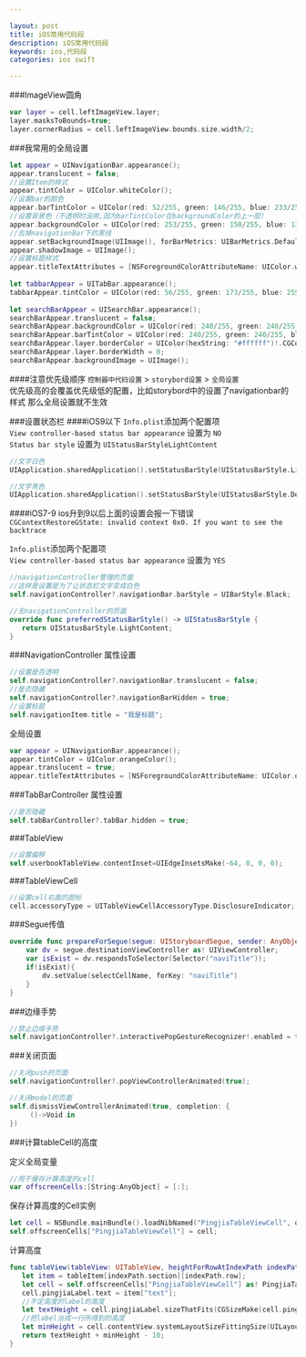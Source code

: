 ```yaml
---

layout: post
title: iOS常用代码段
description: iOS常用代码段
keywords: ios,代码段
categories: ios swift

---
```


###ImageView圆角
```swift
var layer = cell.leftImageView.layer;
layer.masksToBounds=true;
layer.cornerRadius = cell.leftImageView.bounds.size.width/2;

```
###我常用的全局设置
```swift
let appear = UINavigationBar.appearance();
appear.translucent = false;
//设置Item的样式
appear.tintColor = UIColor.whiteColor();
//设置bar的颜色
appear.barTintColor = UIColor(red: 52/255, green: 146/255, blue: 233/255, alpha: 1.0);
//设置背景色（不透明时没用,因为barTintColor在backgroundColor的上一层）
appear.backgroundColor = UIColor(red: 253/255, green: 150/255, blue: 13/255, alpha: 1.0);
//去掉navigationBar下的黑线
appear.setBackgroundImage(UIImage(), forBarMetrics: UIBarMetrics.Default)
appear.shadowImage = UIImage();
//设置标题样式
appear.titleTextAttributes = [NSForegroundColorAttributeName: UIColor.whiteColor(),NSFontAttributeName: UIFont(name: "Heiti SC", size: 18.0)!];
        
let tabbarAppear = UITabBar.appearance();
tabbarAppear.tintColor = UIColor(red: 56/255, green: 173/255, blue: 255/255, alpha: 1.0);
        
let searchBarAppear = UISearchBar.appearance();
searchBarAppear.translucent = false;
searchBarAppear.backgroundColor = UIColor(red: 240/255, green: 240/255, blue: 240/255, alpha: 1.0);
searchBarAppear.barTintColor = UIColor(red: 240/255, green: 240/255, blue: 240/255, alpha: 1.0);
searchBarAppear.layer.borderColor = UIColor(hexString: "#ffffff")!.CGColor;
searchBarAppear.layer.borderWidth = 0;
searchBarAppear.backgroundImage = UIImage();
```
####注意优先级顺序
`控制器中代码设置` > `storybord设置` > `全局设置`   
优先级高的会覆盖优先级低的配置，比如storybord中的设置了navigationbar的样式 那么全局设置就不生效

###设置状态栏
####iOS9以下
`Info.plist`添加两个配置项  
`View controller-based status bar appearance` 设置为 `NO`  
`Status bar style` 设置为 `UIStatusBarStyleLightContent`   

```swift
//文字白色
UIApplication.sharedApplication().setStatusBarStyle(UIStatusBarStyle.LightContent, animated: true)

```

```swift
//文字黑色
UIApplication.sharedApplication().setStatusBarStyle(UIStatusBarStyle.Default, animated: true)
```

####iOS7-9
ios升到9以后上面的设置会报一下错误  
`CGContextRestoreGState: invalid context 0x0. If you want to see the backtrace`  

`Info.plist`添加两个配置项  
`View controller-based status bar appearance` 设置为 `YES` 

```swift
//navigationController管理的页面
//这样是设置是为了让状态栏文字变成白色   
self.navigationController?.navigationBar.barStyle = UIBarStyle.Black;
```

```swift
//无navigationController的页面
override func preferredStatusBarStyle() -> UIStatusBarStyle {
   return UIStatusBarStyle.LightContent;
}
```
###NavigationController
属性设置

```swift
//设置是否透明
self.navigationController?.navigationBar.translucent = false;
//是否隐藏
self.navigationController?.navigationBarHidden = true;
//设置标题
self.navigationItem.title = "我是标题";

```
全局设置

```swift
var appear = UINavigationBar.appearance();
appear.tintColor = UIColor.orangeColor();
appear.translucent = true;
appear.titleTextAttributes = [NSForegroundColorAttributeName: UIColor.orangeColor(),NSFontAttributeName: UIFont(name: "Heiti SC", size: 18.0)!];
```
###TabBarController
属性设置

```swift
//是否隐藏
self.tabBarController?.tabBar.hidden = true;

```

###TableView
```swift
//设置偏移
self.userbookTableView.contentInset=UIEdgeInsetsMake(-64, 0, 0, 0);

```

###TableViewCell
```swift
//设置cell右面的图标
cell.accessoryType = UITableViewCellAccessoryType.DisclosureIndicator;
```

###Segue传值

```swift
override func prepareForSegue(segue: UIStoryboardSegue, sender: AnyObject?) {
    var dv = segue.destinationViewController as! UIViewController;
    var isExist = dv.respondsToSelector(Selector("naviTitle"));
    if(isExist){
        dv.setValue(selectCellName, forKey: "naviTitle")
    }
}
```

###边缘手势
```swift
//禁止边缘手势
self.navigationController?.interactivePopGestureRecognizer!.enabled = false;
```

###关闭页面

```swift
//关闭push的页面
self.navigationController?.popViewControllerAnimated(true);

```

```swift
//关闭model的页面
self.dismissViewControllerAnimated(true, completion: {
     ()->Void in
})
```

###计算tableCell的高度

定义全局变量

```swift
//用于缓存计算高度的cell
var offscreenCells:[String:AnyObject] = [:];
```
保存计算高度的Cell实例  

```swift
let cell = NSBundle.mainBundle().loadNibNamed("PingjiaTableViewCell", owner: nil, options: nil)[0] as! PingjiaTableViewCell;
self.offscreenCells["PingjiaTableViewCell"] = cell;
```
计算高度

```swift
func tableView(tableView: UITableView, heightForRowAtIndexPath indexPath: NSIndexPath) -> CGFloat {
   let item = tableItem[indexPath.section][indexPath.row];
   let cell = self.offscreenCells["PingjiaTableViewCell"] as! PingjiaTableViewCell;
   cell.pingjiaLabel.text = item["text"];
   //不定高度的label的高度
   let textHeight = cell.pingjiaLabel.sizeThatFits(CGSizeMake(cell.pingjiaLabel.frame.size.width, CGFloat(FLT_MAX))).height;
   //把label当成一行所得到的高度
   let minHeight = cell.contentView.systemLayoutSizeFittingSize(UILayoutFittingCompressedSize).height + 1;
   return textHeight + minHeight - 10;
}
```
